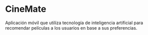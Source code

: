# CineMate
Aplicación móvil que utiliza tecnología de inteligencia artificial para recomendar películas a los usuarios en base a sus preferencias. 
